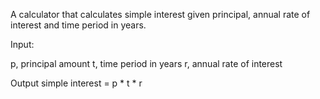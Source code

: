 A calculator that calculates simple interest given principal, annual rate of interest and time period in years.

Input:

   p, principal amount 
   t, time period in years
   r, annual rate of interest
   
Output
   simple interest = p * t * r
